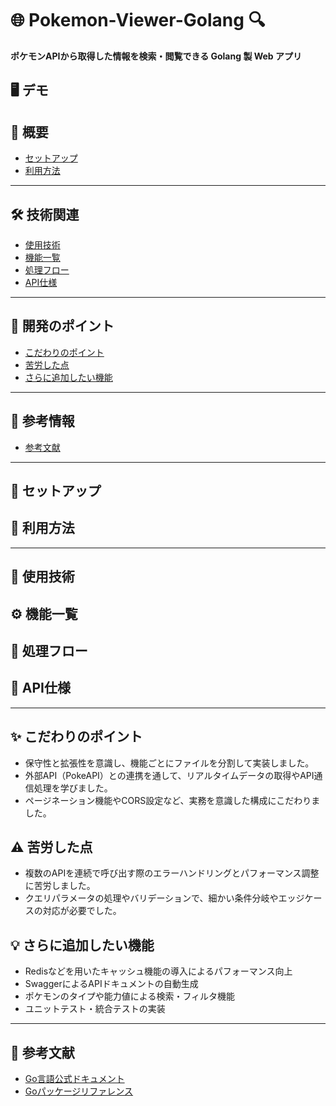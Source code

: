 # 🌐 Pokemon-Viewer-Golang 🔍  

**ポケモンAPIから取得した情報を検索・閲覧できる Golang 製 Web アプリ**

## 🖥 デモ

## **📎 概要**
- [セットアップ](#セットアップ)
- [利用方法](#利用方法)

---

## **🛠 技術関連**
- [使用技術](#使用技術)
- [機能一覧](#機能一覧)
- [処理フロー](#処理フロー)
- [API仕様](#api仕様)

---

## **📍 開発のポイント**
- [こだわりのポイント](#-こだわりのポイント)
- [苦労した点](#-苦労した点)
- [さらに追加したい機能](#-さらに追加したい機能)

---

## **📄 参考情報**
- [参考文献](#参考文献)

---
## 🧰 セットアップ
## 📖 利用方法
---
## 🧱 使用技術
## ⚙ 機能一覧
## 🔀 処理フロー
## 🔌 API仕様
---
## ✨ こだわりのポイント

- 保守性と拡張性を意識し、機能ごとにファイルを分割して実装しました。
- 外部API（PokeAPI）との連携を通して、リアルタイムデータの取得やAPI通信処理を学びました。
- ページネーション機能やCORS設定など、実務を意識した構成にこだわりました。

## ⚠️ 苦労した点

- 複数のAPIを連続で呼び出す際のエラーハンドリングとパフォーマンス調整に苦労しました。
- クエリパラメータの処理やバリデーションで、細かい条件分岐やエッジケースの対応が必要でした。

## 💡 さらに追加したい機能

- Redisなどを用いたキャッシュ機能の導入によるパフォーマンス向上
- SwaggerによるAPIドキュメントの自動生成
- ポケモンのタイプや能力値による検索・フィルタ機能
- ユニットテスト・統合テストの実装

---

## 📄 参考文献
- [Go言語公式ドキュメント](https://go.dev/doc/)
- [Goパッケージリファレンス](https://go.dev/doc/)
